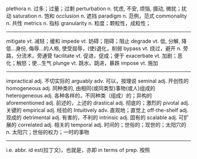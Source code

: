 plethora                    n.          过多；过量；过剩
perturbation                n.          忧虑, 不安, 烦恼, 摄动, 微扰；扰动
saturation                  n.          饱和
occlusion                   n.          遮挡
paradigm                    n.          范例，范式
commonality                 n.          共性
metrics                     n.          指标
granularity                 n.          粒度；颗粒性，成粒性；






----
mitigate                    vt.         减轻；缓和
impede                      vt.         妨碍；阻碍；阻止
degrade                     vt.         低, 分解, 降低…身份, 侮辱…的人格, 使受屈辱，(使)退化，削弱
bypass                      vt.         绕过，避开
                            n.          旁路，分流术，旁通管
facilitate                  vt.         促进，促成；便于
exacerbate                  vt.         加剧；恶化；触怒；使...生气
plunge                      vt.         跳水，跳进，暴跌
impose                      vt.         施加





----
impractical                 adj.        不切实际的
arguably                    adv.        可以，按理说
seminal                     adj.        开创性的
homogeneous                 adj.        同种类的, 由相同(或同类型)事物(或人)组成的
heterogeneous               adj.        各种各样的，不同种类（组成）的；异构的
aforementioned              adj.        前述的，上述的
drastical                   adj.        彻底的；激烈的
pivotal                     adj.        关键的
empirical                   adj.        经验的
Intuitively                 adv.        直观地；直觉上
off-the-shelf               adj.        现成的
detrimental                 adj.        有害的，不利的
intrinsic                   adj.        固有的
scalable                    adj.        可扩展的
correlated                  adj.        相关的
temporal                    adj.        时间的；世俗的；现世的；太阳穴的
                            n.          太阳穴；世俗的权力；一时的事物



----
i.e.                        abbr.       id est(拉丁文)，也就是，亦即
in terms of                 prep.       按照